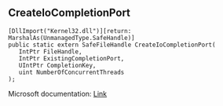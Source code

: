 ## CreateIoCompletionPort

```
[DllImport("Kernel32.dll")][return: MarshalAs(UnmanagedType.SafeHandle)]
public static extern SafeFileHandle CreateIoCompletionPort(
   IntPtr FileHandle,
   IntPtr ExistingCompletionPort,
   UIntPtr CompletionKey,
   uint NumberOfConcurrentThreads
);
```

Microsoft documentation: [Link](https://docs.microsoft.com/en-us/windows/win32/api/ioapiset/nf-ioapiset-createiocompletionport)
